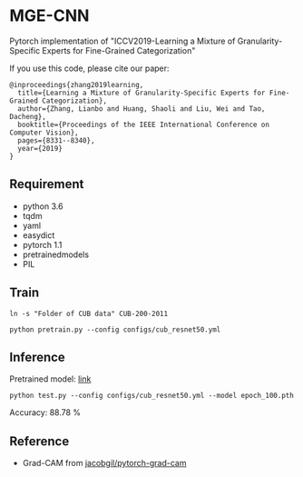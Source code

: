 # MGE-CNN

Pytorch implementation of "ICCV2019-Learning a Mixture of Granularity-Specific Experts for Fine-Grained Categorization"

If you use this code, please cite our paper: 

```
@inproceedings{zhang2019learning,
  title={Learning a Mixture of Granularity-Specific Experts for Fine-Grained Categorization},
  author={Zhang, Lianbo and Huang, Shaoli and Liu, Wei and Tao, Dacheng},
  booktitle={Proceedings of the IEEE International Conference on Computer Vision},
  pages={8331--8340},
  year={2019}
}
```

## Requirement
   - python 3.6
   - tqdm
   - yaml
   - easydict
   - pytorch 1.1
   - pretrainedmodels
   - PIL



## Train
```ln -s "Folder of CUB data" CUB-200-2011 ```

```python pretrain.py --config configs/cub_resnet50.yml``` 

## Inference
Pretrained model: [link](https://drive.google.com/file/d/1JS8tI0gnBIW-tT97DjL1Rc2kJmorrhM2/view?usp=sharing)

```python test.py --config configs/cub_resnet50.yml --model epoch_100.pth```

Accuracy: 88.78 %

## Reference
- Grad-CAM from [jacobgil/pytorch-grad-cam](https://github.com/jacobgil/pytorch-grad-cam)










